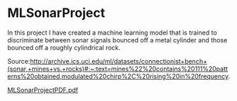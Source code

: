 # MLSonarProject
In this project I have created a machine learning model that is trained to discriminate between sonar signals bounced off a metal cylinder and those bounced off a roughly cylindrical rock.

Source:http://archive.ics.uci.edu/ml/datasets/connectionist+bench+(sonar,+mines+vs.+rocks)#:~:text=mines%22%20contains%20111%20patterns%20obtained,modulated%20chirp%2C%20rising%20in%20frequency.

[MLSonarProjectPDF.pdf](https://github.com/ArmandoFerraj/MLSonarProject/files/10611920/MLSonarProjectPDF.pdf)
